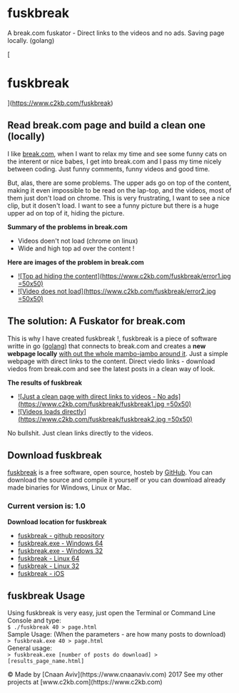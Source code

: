 # fuskbreak
A break.com fuskator - Direct links to the videos and no ads. Saving page locally. (golang)

[

# fuskbreak

](https://www.c2kb.com/fuskbreak)

## Read break.com page and build a clean one (locally)

I like [break.com](www.break.com), when I want to relax my time and see some funny cats on the interent or nice babes, I get into break.com and I pass my time nicely between coding. Just funny comments, funny videos and good time.

But, alas, there are some problems. The upper ads go on top of the content, making it even impossible to be read on the lap-top, and the videos, most of them just don't load on chrome. This is very frustrating, I want to see a nice clip, but it dosen't load. I want to see a funny picture but there is a huge upper ad on top of it, hiding the picture.  

**Summary of the problems in break.com**

*   Videos doen't not load (chrome on linux)
*   Wide and high top ad over the content !

**Here are images of the problem in break.com**

*   [![Top ad hiding the content](https://www.c2kb.com/fuskbreak/error1.jpg =50x50)](https://www.c2kb.com/fuskbreak/error1.jpg)
*   [![Video does not load](https://www.c2kb.com/fuskbreak/error2.jpg =50x50)](https://www.c2kb.com/fuskbreak/error2.jpg)

## The solution: A Fuskator for break.com

This is why I have created fuskbreak !, fuskbreak is a piece of software writte in go ([golang](https://www.golang.org)) that connects to break.com and creates a **new webpage locally** <u>with out the whole mambo-jambo around it</u>. Just a simple webpage with direct links to the content. Direct viedo links - download viedos from break.com and see the latest posts in a clean way of look.  

**The results of fuskbreak**

*   [![Just a clean page with direct links to videos - No ads](https://www.c2kb.com/fuskbreak/fuskbreak1.jpg =50x50)](https://www.c2kb.com/fuskbreak/fuskbreak1.jpg)
*   [![Videos loads directly](https://www.c2kb.com/fuskbreak/fuskbreak2.jpg =50x50)](https://www.c2kb.com/fuskbreak/fuskbreak2.jpg)

No bullshit. Just clean links directly to the videos.

## Download fuskbreak

[fuskbreak](https://www.c2kb.com/fuskbreak) is a free software, open source, hosteb by [GitHub](https://github.com/caviv/fuskbreak). You can download the source and compile it yourself or you can download already made binaries for Windows, Linux or Mac.  

### Current version is: 1.0

**Download location for fuskbreak**

*   [fuskbreak - github repository](https://github.com/caviv/fuskbreak)
*   [fuskbreak.exe - Windows 64](fuskbreak.exe)
*   [fuskbreak.exe - Windows 32](fuskbreak32.exe)
*   [fuskbreak - Linux 64](fuskbreak)
*   [fuskbreak - Linux 32](fuskbreak32)
*   [fuskbreak - iOS](fuskbreakmac)

## fuskbreak Usage

Using fuskbreak is very easy, just open the Terminal or Command Line Console and type:  
`$ ./fuskbreak 40 > page.html`  
Sample Usage: (When the parameters - are how many posts to download)  
`> fuskbreak.exe 40 > page.html`  
General usage:  
`> fuskbreak.exe [number of posts do download] > [results_page_name.html]`  

<footer>© Made by [Cnaan Aviv](https://www.cnaanaviv.com) 2017  
See my other projects at [www.c2kb.com](https://www.c2kb.com)</footer>
